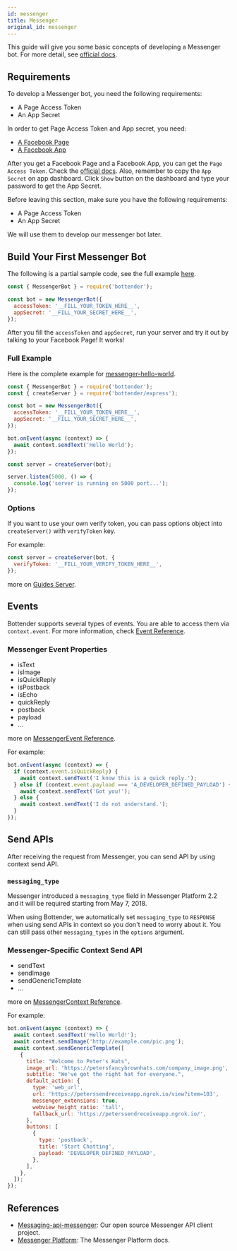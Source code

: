 ```yaml
---
id: messenger
title: Messenger
original_id: messenger
---
```


This guide will give you some basic concepts of developing a Messenger bot. For more detail, see [official docs](https://developers.facebook.com/docs/messenger-platform).

## Requirements

To develop a Messenger bot, you need the following requirements:

- A Page Access Token
- An App Secret

In order to get Page Access Token and App secret, you need:

- [A Facebook Page](https://www.facebook.com/pages/create/)
- [A Facebook App](https://developers.facebook.com/)

After you get a Facebook Page and a Facebook App, you can get the `Page Access Token`. Check the [official docs](https://developers.facebook.com/docs/messenger-platform/getting-started/app-setup).
Also, remember to copy the `App Secret` on app dashboard. Click `Show` button on the dashboard and type your password to get the App Secret.

Before leaving this section, make sure you have the following requirements:

- A Page Access Token
- An App Secret

We will use them to develop our messenger bot later.

## Build Your First Messenger Bot

The following is a partial sample code, see the full example [here](https://github.com/Yoctol/bottender/tree/v0.15.x/examples/messenger-hello-world).

```js
const { MessengerBot } = require('bottender');

const bot = new MessengerBot({
  accessToken: '__FILL_YOUR_TOKEN_HERE__',
  appSecret: '__FILL_YOUR_SECRET_HERE__',
});
```

After you fill the `accessToken` and `appSecret`, run your server and try it out by talking to your Facebook Page! It works!

### Full Example

Here is the complete example for [messenger-hello-world](https://github.com/Yoctol/bottender/tree/v0.15.x/examples/messenger-hello-world).

```js
const { MessengerBot } = require('bottender');
const { createServer } = require('bottender/express');

const bot = new MessengerBot({
  accessToken: '__FILL_YOUR_TOKEN_HERE__',
  appSecret: '__FILL_YOUR_SECRET_HERE__',
});

bot.onEvent(async (context) => {
  await context.sendText('Hello World');
});

const server = createServer(bot);

server.listen(5000, () => {
  console.log('server is running on 5000 port...');
});
```

### Options

If you want to use your own verify token, you can pass options object into `createServer()` with `verifyToken` key.

For example:

```js
const server = createServer(bot, {
  verifyToken: '__FILL_YOUR_VERIFY_TOKEN_HERE__',
});
```

more on [Guides Server](server#options).

## Events

Bottender supports several types of events. You are able to access them via `context.event`.
For more information, check [Event Reference](api-event).

### Messenger Event Properties

- isText
- isImage
- isQuickReply
- isPostback
- isEcho
- quickReply
- postback
- payload
- ...

more on [MessengerEvent Reference](api-messengerevent).

For example:

```js
bot.onEvent(async (context) => {
  if (context.event.isQuickReply) {
    await context.sendText('I know this is a quick reply.');
  } else if (context.event.payload === 'A_DEVELOPER_DEFINED_PAYLOAD') {
    await context.sendText('Got you!');
  } else {
    await context.sendText('I do not understand.');
  }
});
```

## Send APIs

After receiving the request from Messenger, you can send API by using context send API.

### `messaging_type`

Messenger introduced a `messaging_type` field in Messenger Platform 2.2 and it will be required starting from May 7, 2018.

When using Bottender, we automatically set `messaging_type` to `RESPONSE` when using send APIs in context so you don't need to worry about it. You can still pass other `messaging_types` in the `options` argument.

### Messenger-Specific Context Send API

- sendText
- sendImage
- sendGenericTemplate
- ...

more on [MessengerContext Reference](api-messengercontext).

For example:

```js
bot.onEvent(async (context) => {
  await context.sendText('Hello World!');
  await context.sendImage('http://example.com/pic.png');
  await context.sendGenericTemplate([
    {
      title: "Welcome to Peter's Hats",
      image_url: 'https://petersfancybrownhats.com/company_image.png',
      subtitle: "We've got the right hat for everyone.",
      default_action: {
        type: 'web_url',
        url: 'https://peterssendreceiveapp.ngrok.io/view?item=103',
        messenger_extensions: true,
        webview_height_ratio: 'tall',
        fallback_url: 'https://peterssendreceiveapp.ngrok.io/',
      },
      buttons: [
        {
          type: 'postback',
          title: 'Start Chatting',
          payload: 'DEVELOPER_DEFINED_PAYLOAD',
        },
      ],
    },
  ]);
});
```

## References

- [Messaging-api-messenger](https://github.com/Yoctol/messaging-apis/tree/master/packages/messaging-api-messenger): Our open source Messenger API client project.
- [Messenger Platform](https://developers.facebook.com/docs/messenger-platform): The Messenger Platform docs.
